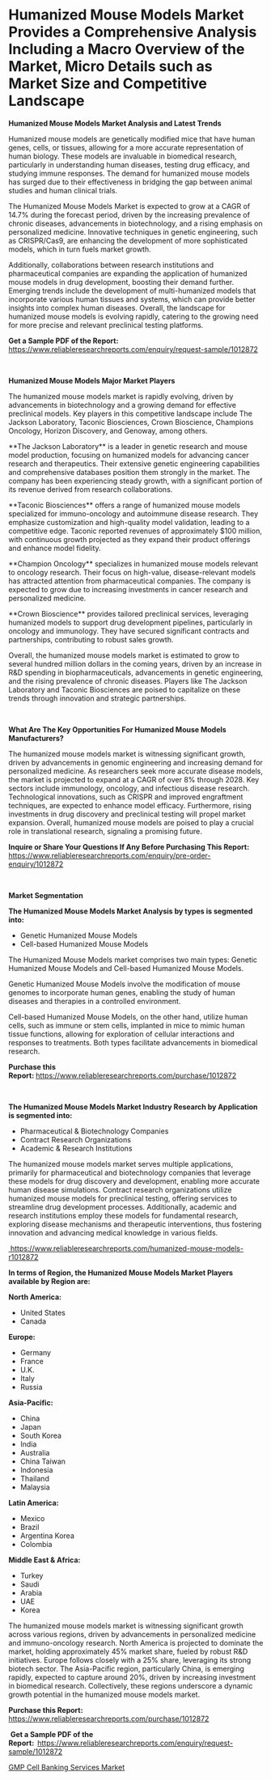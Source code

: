 <p><h1>Humanized Mouse Models Market Provides a Comprehensive Analysis Including a Macro Overview of the Market, Micro Details such as Market Size and Competitive Landscape</h1></p><p><strong>Humanized Mouse Models Market Analysis and Latest Trends</strong></p>
<p><p>Humanized mouse models are genetically modified mice that have human genes, cells, or tissues, allowing for a more accurate representation of human biology. These models are invaluable in biomedical research, particularly in understanding human diseases, testing drug efficacy, and studying immune responses. The demand for humanized mouse models has surged due to their effectiveness in bridging the gap between animal studies and human clinical trials.</p><p>The Humanized Mouse Models Market is expected to grow at a CAGR of 14.7% during the forecast period, driven by the increasing prevalence of chronic diseases, advancements in biotechnology, and a rising emphasis on personalized medicine. Innovative techniques in genetic engineering, such as CRISPR/Cas9, are enhancing the development of more sophisticated models, which in turn fuels market growth. </p><p>Additionally, collaborations between research institutions and pharmaceutical companies are expanding the application of humanized mouse models in drug development, boosting their demand further. Emerging trends include the development of multi-humanized models that incorporate various human tissues and systems, which can provide better insights into complex human diseases. Overall, the landscape for humanized mouse models is evolving rapidly, catering to the growing need for more precise and relevant preclinical testing platforms.</p></p>
<p><strong>Get a Sample PDF of the Report:&nbsp;</strong> <a href="https://www.reliableresearchreports.com/enquiry/request-sample/1012872?utm_campaign=3031&utm_medium=2&utm_source=Github&utm_content=ia&utm_term=05032025&utm_id=humanized-mouse-models">https://www.reliableresearchreports.com/enquiry/request-sample/1012872</a></p>
<p>&nbsp;</p>
<p><strong>Humanized Mouse Models Major Market Players</strong></p>
<p><p>The humanized mouse models market is rapidly evolving, driven by advancements in biotechnology and a growing demand for effective preclinical models. Key players in this competitive landscape include The Jackson Laboratory, Taconic Biosciences, Crown Bioscience, Champions Oncology, Horizon Discovery, and Genoway, among others.</p><p>**The Jackson Laboratory** is a leader in genetic research and mouse model production, focusing on humanized models for advancing cancer research and therapeutics. Their extensive genetic engineering capabilities and comprehensive databases position them strongly in the market. The company has been experiencing steady growth, with a significant portion of its revenue derived from research collaborations.</p><p>**Taconic Biosciences** offers a range of humanized mouse models specialized for immuno-oncology and autoimmune disease research. They emphasize customization and high-quality model validation, leading to a competitive edge. Taconic reported revenues of approximately $100 million, with continuous growth projected as they expand their product offerings and enhance model fidelity.</p><p>**Champion Oncology** specializes in humanized mouse models relevant to oncology research. Their focus on high-value, disease-relevant models has attracted attention from pharmaceutical companies. The company is expected to grow due to increasing investments in cancer research and personalized medicine.</p><p>**Crown Bioscience** provides tailored preclinical services, leveraging humanized models to support drug development pipelines, particularly in oncology and immunology. They have secured significant contracts and partnerships, contributing to robust sales growth.</p><p>Overall, the humanized mouse models market is estimated to grow to several hundred million dollars in the coming years, driven by an increase in R&D spending in biopharmaceuticals, advancements in genetic engineering, and the rising prevalence of chronic diseases. Players like The Jackson Laboratory and Taconic Biosciences are poised to capitalize on these trends through innovation and strategic partnerships.</p></p>
<p>&nbsp;</p>
<p><strong>What Are The Key Opportunities For Humanized Mouse Models Manufacturers?</strong></p>
<p><p>The humanized mouse models market is witnessing significant growth, driven by advancements in genomic engineering and increasing demand for personalized medicine. As researchers seek more accurate disease models, the market is projected to expand at a CAGR of over 8% through 2028. Key sectors include immunology, oncology, and infectious disease research. Technological innovations, such as CRISPR and improved engraftment techniques, are expected to enhance model efficacy. Furthermore, rising investments in drug discovery and preclinical testing will propel market expansion. Overall, humanized mouse models are poised to play a crucial role in translational research, signaling a promising future.</p></p>
<p><strong>Inquire or Share Your Questions If Any Before Purchasing This Report:</strong> <a href="https://www.reliableresearchreports.com/enquiry/pre-order-enquiry/1012872?utm_campaign=3031&utm_medium=2&utm_source=Github&utm_content=ia&utm_term=05032025&utm_id=humanized-mouse-models">https://www.reliableresearchreports.com/enquiry/pre-order-enquiry/1012872</a></p>
<p>&nbsp;</p>
<p><strong>Market Segmentation</strong></p>
<p><strong>The Humanized Mouse Models Market Analysis by types is segmented into:</strong></p>
<p><ul><li>Genetic Humanized Mouse Models</li><li>Cell-based Humanized Mouse Models</li></ul></p>
<p><p>The Humanized Mouse Models market comprises two main types: Genetic Humanized Mouse Models and Cell-based Humanized Mouse Models. </p><p>Genetic Humanized Mouse Models involve the modification of mouse genomes to incorporate human genes, enabling the study of human diseases and therapies in a controlled environment. </p><p>Cell-based Humanized Mouse Models, on the other hand, utilize human cells, such as immune or stem cells, implanted in mice to mimic human tissue functions, allowing for exploration of cellular interactions and responses to treatments. Both types facilitate advancements in biomedical research.</p></p>
<p><strong>Purchase this Report:&nbsp;</strong><a href="https://www.reliableresearchreports.com/purchase/1012872?utm_campaign=3031&utm_medium=2&utm_source=Github&utm_content=ia&utm_term=05032025&utm_id=humanized-mouse-models">https://www.reliableresearchreports.com/purchase/1012872</a></p>
<p>&nbsp;</p>
<p><strong>The Humanized Mouse Models Market Industry Research by Application is segmented into:</strong></p>
<p><ul><li>Pharmaceutical & Biotechnology Companies</li><li>Contract Research Organizations</li><li>Academic & Research Institutions</li></ul></p>
<p><p>The humanized mouse models market serves multiple applications, primarily for pharmaceutical and biotechnology companies that leverage these models for drug discovery and development, enabling more accurate human disease simulations. Contract research organizations utilize humanized mouse models for preclinical testing, offering services to streamline drug development processes. Additionally, academic and research institutions employ these models for fundamental research, exploring disease mechanisms and therapeutic interventions, thus fostering innovation and advancing medical knowledge in various fields.</p></p>
<p><a href="https://www.reliableresearchreports.com/humanized-mouse-models-r1012872?utm_campaign=3031&utm_medium=2&utm_source=Github&utm_content=ia&utm_term=05032025&utm_id=humanized-mouse-models">&nbsp;https://www.reliableresearchreports.com/humanized-mouse-models-r1012872</a></p>
<p><strong>In terms of Region, the Humanized Mouse Models Market Players available by Region are:</strong></p>
<p>
    <p> <strong> North America: </strong>
        <ul>
            <li>United States</li>
            <li>Canada</li>
        </ul>
        </p> 
    <p> <strong> Europe: </strong>
        <ul>
            <li>Germany</li>
            <li>France</li>
            <li>U.K.</li>
            <li>Italy</li>
            <li>Russia</li>
        </ul>
        </p> 
    <p> <strong> Asia-Pacific: </strong>
        <ul>
            <li>China</li>
            <li>Japan</li>
            <li>South Korea</li>
            <li>India</li>
            <li>Australia</li>
            <li>China Taiwan</li>
            <li>Indonesia</li>
            <li>Thailand</li>
            <li>Malaysia</li>
        </ul>
        </p> 
    <p> <strong> Latin America: </strong>
        <ul>
            <li>Mexico</li>
            <li>Brazil</li>
            <li>Argentina Korea</li>
            <li>Colombia</li>
        </ul>
        </p> 
    <p> <strong> Middle East & Africa: </strong>
        <ul>
            <li>Turkey</li>
            <li>Saudi</li>
            <li>Arabia</li>
            <li>UAE</li>
            <li>Korea</li>
        </ul>
    </p>
    </p>
<p><p>The humanized mouse models market is witnessing significant growth across various regions, driven by advancements in personalized medicine and immuno-oncology research. North America is projected to dominate the market, holding approximately 45% market share, fueled by robust R&D initiatives. Europe follows closely with a 25% share, leveraging its strong biotech sector. The Asia-Pacific region, particularly China, is emerging rapidly, expected to capture around 20%, driven by increasing investment in biomedical research. Collectively, these regions underscore a dynamic growth potential in the humanized mouse models market.</p></p>
<p><strong>Purchase this Report: </strong><a href="https://www.reliableresearchreports.com/purchase/1012872?utm_campaign=3031&utm_medium=2&utm_source=Github&utm_content=ia&utm_term=05032025&utm_id=humanized-mouse-models">https://www.reliableresearchreports.com/purchase/1012872</a></p>
<p>&nbsp;<strong>Get a Sample PDF of the Report:&nbsp;&nbsp;</strong><a href="https://www.reliableresearchreports.com/enquiry/request-sample/1012872?utm_campaign=3031&utm_medium=2&utm_source=Github&utm_content=ia&utm_term=05032025&utm_id=humanized-mouse-models">https://www.reliableresearchreports.com/enquiry/request-sample/1012872</a></p>
<p><strong></strong></p>
<p><p><a href="https://github.com/tashipmhuiri/Market-Research-Report-List-1/blob/main/gmp-cell-banking-services-market.md?utm_campaign=3031&utm_medium=2&utm_source=Github&utm_content=ia&utm_term=05032025&utm_id=humanized-mouse-models">GMP Cell Banking Services Market</a></p></p>